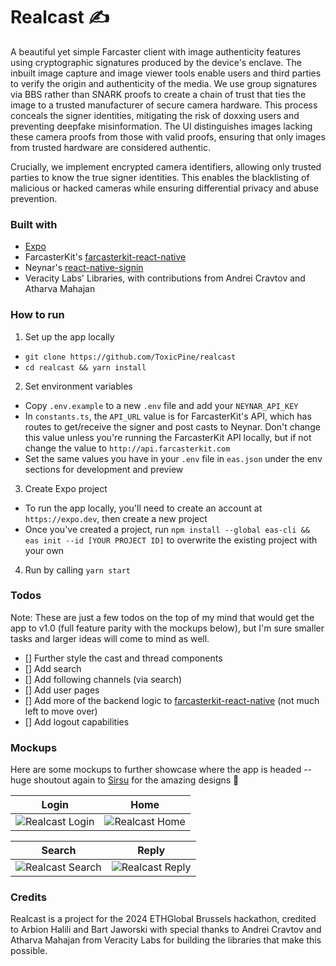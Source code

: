 # Realcast ✍️

A beautiful yet simple Farcaster client with image authenticity features using cryptographic signatures produced by the device's enclave. The inbuilt image capture and image viewer tools enable users and third parties to verify the origin and authenticity of the media. We use group signatures via BBS rather than SNARK proofs to create a chain of trust that ties the image to a trusted manufacturer of secure camera hardware. This process conceals the signer identities, mitigating the risk of doxxing users and preventing deepfake misinformation. The UI distinguishes images lacking these camera proofs from those with valid proofs, ensuring that only images from trusted hardware are considered authentic.

Crucially, we implement encrypted camera identifiers, allowing only trusted parties to know the true signer identities. This enables the blacklisting of malicious or hacked cameras while ensuring differential privacy and abuse prevention.

### Built with

- [Expo](https://expo.dev)
- FarcasterKit's [farcasterkit-react-native](https://www.npmjs.com/package/farcasterkit-react-native)
- Neynar's [react-native-signin](https://www.npmjs.com/package/@neynar/react-native-signin)
- Veracity Labs' Libraries, with contributions from Andrei Cravtov and Atharva Mahajan

### How to run

1. Set up the app locally

-   `git clone https://github.com/ToxicPine/realcast`
-   `cd realcast && yarn install`

2. Set environment variables

-   Copy `.env.example` to a new `.env` file and add your `NEYNAR_API_KEY`
-   In `constants.ts`, the `API_URL` value is for FarcasterKit's API, which has routes to get/receive the signer and post casts to Neynar. Don't change this value unless you're running the FarcasterKit API locally, but if not change the value to `http://api.farcasterkit.com`
- Set the same values you have in your `.env` file in `eas.json` under the env sections for development and preview

3. Create Expo project

-   To run the app locally, you'll need to create an account at `https://expo.dev`, then create a new project
-   Once you've created a project, run `npm install --global eas-cli && eas init --id [YOUR PROJECT ID]` to overwrite the existing project with your own

4. Run by calling `yarn start`

### Todos
Note: These are just a few todos on the top of my mind that would get the app to v1.0 (full feature parity with the mockups below), but I'm sure smaller tasks and larger ideas will come to mind as well.

-   [] Further style the cast and thread components
-   [] Add search
-   [] Add following channels (via search)
-   [] Add user pages
-   [] Add more of the backend logic to [farcasterkit-react-native](https://www.npmjs.com/package/farcasterkit-react-native) (not much left to move over)
-   [] Add logout capabilities

### Mockups

Here are some mockups to further showcase where the app is headed -- huge shoutout again to [Sirsu](https://warpcast.com/sirsu) for the amazing designs 🙌

|                       Login                        |                       Home                        |
| :------------------------------------------------: | :-----------------------------------------------: |
| ![Realcast Login](https://i.imgur.com/ncsCxVU.png) | ![Realcast Home](https://i.imgur.com/GBlg0fJ.png) |

|                       Search                        |                       Reply                        |
| :-------------------------------------------------: | :------------------------------------------------: |
| ![Realcast Search](https://i.imgur.com/cDsCm95.png) | ![Realcast Reply](https://i.imgur.com/BdhLkTy.png) |

### Credits

Realcast is a project for the 2024 ETHGlobal Brussels hackathon, credited to Arbion Halili and Bart Jaworski with special thanks to Andrei Cravtov and Atharva Mahajan from Veracity Labs for building the libraries that make this possible.
